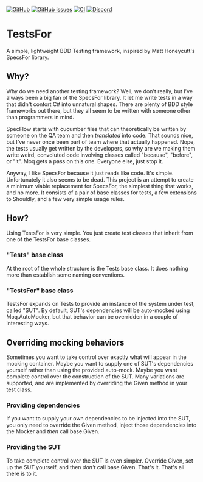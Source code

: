 [![GitHub](https://img.shields.io/github/license/melgrubb/testsfor)](https://opensource.org/licenses/MIT)
[![GitHub issues](https://img.shields.io/github/issues/melgrubb/festsfor)](https://github.com/MelGrubb/TestsFor/issues)
[![CI](https://github.com/MelGrubb/testsfor/actions/workflows/ci.yml/badge.svg)](https://github.com/MelGrubb/TestsFor/actions/workflows/ci.yml)
[![Discord](https://img.shields.io/discord/813785114722697258?logo=discord&logoColor=white)](https://discord.com/channels/813785114722697258/1100247905094340729)

# TestsFor
A simple, lightweight BDD Testing framework, inspired by Matt Honeycutt's SpecsFor library.

## Why?
Why do we need another testing framework? Well, we don't really, but I've always been a big fan of the SpecsFor library. It let me write tests in a way that didn't contort C# into unnatural shapes. There are plenty of BDD style frameworks out there, but they all seem to be written with someone other than programmers in mind.

SpecFlow starts with cucumber files that can theoretically be written by someone on the QA team and then *translated* into code. That sounds nice, but I've never once been part of team where that actually happened. Nope, the tests usually get written by the developers, so why are we making them write weird, convoluted code involving classes called "because", "before", or "it". Moq gets a pass on this one. Everyone else, just stop it.

Anyway, I like SpecsFor because it just reads like code. It's simple. Unfortunately it also seems to be dead. This project is an attempt to create a minimum viable replacement for SpecsFor, the simplest thing that works, and no more. It consists of a pair of base classes for tests, a few extensions to Shouldly, and a few very simple usage rules.

## How?
Using TestsFor is very simple. You just create test classes that inherit from one of the TestsFor base classes.

### "Tests" base class
At the root of the whole structure is the Tests base class. It does nothing more than establish some naming conventions.

### "TestsFor" base class
TestsFor expands on Tests to provide an instance of the system under test, called "SUT". By default, SUT's dependencies will be auto-mocked using Moq.AutoMocker, but that behavior can be overridden in a couple of interesting ways.

## Overriding mocking behaviors
Sometimes you want to take control over exactly what will appear in the mocking container. Maybe you want to supply one of SUT's dependencies yourself rather than using the provided auto-mock. Maybe you want complete control over the construction of the SUT. Many variations are supported, and are implemented by overriding the Given method in your test class.

### Providing dependencies
If you want to supply your own dependencies to be injected into the SUT, you only need to override the Given method, inject those dependencies into the Mocker and *then* call base.Given.

### Providing the SUT
To take complete control over the SUT is even simpler. Override Given, set up the SUT yourself, and then *don't* call base.Given. That's it. That's all there is to it.
